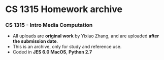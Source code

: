 # CS 1315 Homework archive
### CS 1315 - Intro Media Computation

- All uploads are **original work** by Yixiao Zhang, and are uploaded **after the submission date**.
- This is an archive, only for study and reference use. 
- Coded in **JES 6.0 MacOS**, **Python 2.7**
